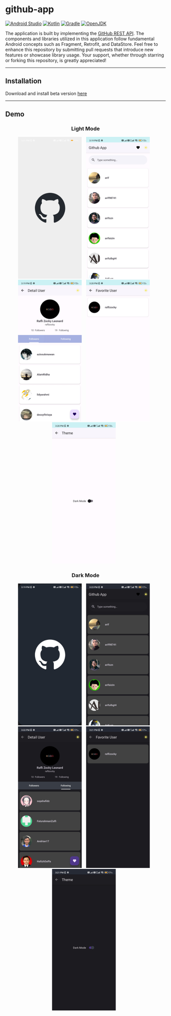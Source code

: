 # github-app
[![Android Studio](https://img.shields.io/badge/Android%20Studio%20Giraffe-2022.3.1-green?logo=android)](https://developer.android.com/studio)
[![Kotlin](https://img.shields.io/badge/Kotlin-1.8.0-blue?logo=kotlin)](https://kotlinlang.org/)
[![Gradle](https://img.shields.io/badge/Gradle-8.0-blue?logo=gradle)](https://gradle.org/)
[![OpenJDK](https://img.shields.io/badge/OpenJDK-17%20GA-orange?logo=openjdk)](https://openjdk.java.net/projects/jdk17/)

The application is built by implementing the [GitHub REST API](https://docs.github.com/en/rest). The components and libraries utilized in this application follow fundamental Android concepts such as Fragment, Retrofit, and DataStore. Feel free to enhance this repository by submitting pull requests that introduce new features or showcase library usage. Your support, whether through starring or forking this repository, is greatly appreciated!

---

## Installation
Download and install beta version [here](https://github.com/raflizocky/history-app/releases/download/v1.0-beta/app-debug.apk)

---

## Demo    
<h3 align="center"> Light Mode </h3>
<p align="center">
    <img src="assets/app-light-splash-screen.jpg"
        alt="Light Splash Screen"    
        style="margin-right: 10px;"    
        width="200" />
    <img src="assets/app-light-home-page.jpg"
        alt="Light Home Page Screen"    
        style="margin-right: 10px;"    
        width="200" />
    <img src="assets/app-light-detail-page.jpg"
        alt="Light About Page Screen"    
        style="margin-right: 10px;"    
        width="200" />
    <img src="assets/app-light-favorite-page.jpg"
        alt="Search Screen Action GIF"    
        style="margin-right: 10px;"    
        width="200" />
  <br/>
    <img src="assets/app-light-theme-page.jpg"
        alt="Search Screen Action GIF"    
        style="margin-right: 10px;"    
        width="200" />
</p>

<h3 align="center"> Dark Mode </h3>
<p align="center">
    <img src="assets/app-dark-splash-screen.jpg"
        alt="Light Splash Screen"    
        style="margin-right: 10px;"    
        width="200" />
    <img src="assets/app-dark-home-page.jpg"
        alt="Light Home Page Screen"    
        style="margin-right: 10px;"    
        width="200" />
    <img src="assets/app-dark-detail-page.jpg"
        alt="Light About Page Screen"    
        style="margin-right: 10px;"    
        width="200" />
    <img src="assets/app-dark-favorite-page.jpg"
        alt="Search Screen Action GIF"    
        style="margin-right: 10px;"    
        width="200" />
  <br/>
    <img src="assets/app-dark-theme-page.jpg"
        alt="Search Screen Action GIF"    
        style="margin-right: 10px;"    
        width="200" />
</p>
